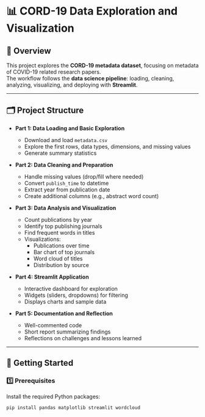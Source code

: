 # 📊 CORD-19 Data Exploration and Visualization

## 📖 Overview
This project explores the **CORD-19 metadata dataset**, focusing on metadata of COVID-19 related research papers.  
The workflow follows the **data science pipeline**: loading, cleaning, analyzing, visualizing, and deploying with **Streamlit**.

---

## 🗂️ Project Structure
- **Part 1: Data Loading and Basic Exploration**
  - Download and load `metadata.csv`
  - Explore the first rows, data types, dimensions, and missing values
  - Generate summary statistics

- **Part 2: Data Cleaning and Preparation**
  - Handle missing values (drop/fill where needed)
  - Convert `publish_time` to datetime
  - Extract year from publication date
  - Create additional columns (e.g., abstract word count)

- **Part 3: Data Analysis and Visualization**
  - Count publications by year
  - Identify top publishing journals
  - Find frequent words in titles
  - Visualizations:
    - Publications over time
    - Bar chart of top journals
    - Word cloud of titles
    - Distribution by source

- **Part 4: Streamlit Application**
  - Interactive dashboard for exploration
  - Widgets (sliders, dropdowns) for filtering
  - Displays charts and sample data

- **Part 5: Documentation and Reflection**
  - Well-commented code
  - Short report summarizing findings
  - Reflections on challenges and lessons learned

---

## 🚀 Getting Started

### 1️⃣ Prerequisites
Install the required Python packages:

```bash
pip install pandas matplotlib streamlit wordcloud


   
